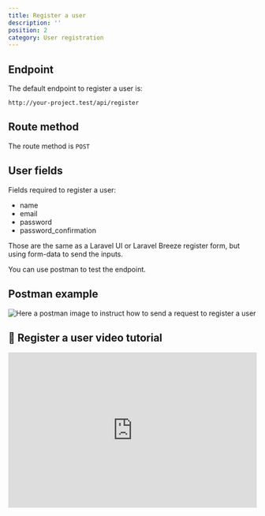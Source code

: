 ```yaml
---
title: Register a user
description: ''
position: 2
category: User registration
---
```


## Endpoint

The default endpoint to register a user is:

```
http://your-project.test/api/register
```

## Route method

The route method is `POST`

## User fields

Fields required to register a user:

- name
- email
- password
- password_confirmation

Those are the same as a Laravel UI or Laravel Breeze register form, but using form-data to send the inputs.

You can use postman to test the endpoint.

## Postman example

![Here a postman image to instruct how to send a request to register a user](/json-api-auth-docs/images/postman-register-user-screenshot.png)

## 🍿 Register a user video tutorial

<iframe style="width: 100%" height="315" src="https://www.youtube.com/embed/yrKTAUezkkQ" frameborder="0" allow="accelerometer; autoplay; clipboard-write; encrypted-media; gyroscope; picture-in-picture" allowfullscreen></iframe>